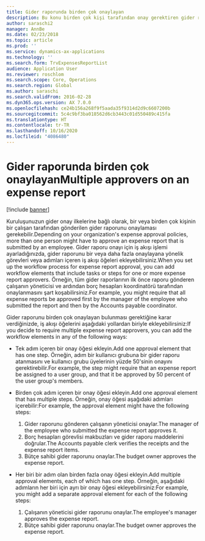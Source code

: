 ```yaml
---
title: Gider raporunda birden çok onaylayan
description: Bu konu birden çok kişi tarafından onay gerektiren gider raporları hakkında bilgi sağlar.
author: saraschi2
manager: AnnBe
ms.date: 02/23/2018
ms.topic: article
ms.prod: ''
ms.service: dynamics-ax-applications
ms.technology: ''
ms.search.form: TrvExpensesReportList
audience: Application User
ms.reviewer: roschlom
ms.search.scope: Core, Operations
ms.search.region: Global
ms.author: saraschi
ms.search.validFrom: 2016-02-28
ms.dyn365.ops.version: AX 7.0.0
ms.openlocfilehash: ce24b156a268f9f5aada35f9314d2d9c6607200b
ms.sourcegitcommit: 5c4c9bf3ba018562d6cb3443c01d550489c415fa
ms.translationtype: HT
ms.contentlocale: tr-TR
ms.lasthandoff: 10/16/2020
ms.locfileid: "4086480"
---
```

# <a name="multiple-approvers-on-an-expense-report"></a><span data-ttu-id="eb2e3-103">Gider raporunda birden çok onaylayan</span><span class="sxs-lookup"><span data-stu-id="eb2e3-103">Multiple approvers on an expense report</span></span>

[!include [banner](../includes/banner.md)]

<span data-ttu-id="eb2e3-104">Kuruluşunuzun gider onay ilkelerine bağlı olarak, bir veya birden çok kişinin bir çalışan tarafından gönderilen gider raporunu onaylaması gerekebilir.</span><span class="sxs-lookup"><span data-stu-id="eb2e3-104">Depending on your organization's expense approval policies, more than one person might have to approve an expense report that is submitted by an employee.</span></span> <span data-ttu-id="eb2e3-105">Gider raporu onayı için iş akışı işlemi ayarladığınızda, gider raporunu bir veya daha fazla onaylayana yönelik görevleri veya adımları içeren iş akışı öğeleri ekleyebilirsiniz.</span><span class="sxs-lookup"><span data-stu-id="eb2e3-105">When you set up the workflow process for expense report approval, you can add workflow elements that include tasks or steps for one or more expense report approvers.</span></span> <span data-ttu-id="eb2e3-106">Örneğin, tüm gider raporlarının ilk önce raporu gönderen çalışanın yöneticisi ve ardından borç hesapları koordinatörü tarafından onaylanmasını şart koşabilirsiniz.</span><span class="sxs-lookup"><span data-stu-id="eb2e3-106">For example, you might require that all expense reports be approved first by the manager of the employee who submitted the report and then by the Accounts payable coordinator.</span></span>

<span data-ttu-id="eb2e3-107">Gider raporunu birden çok onaylayan bulunması gerektiğine karar verdiğinizde, iş akışı öğelerini aşağıdaki yollardan biriyle ekleyebilirsiniz:</span><span class="sxs-lookup"><span data-stu-id="eb2e3-107">If you decide to require multiple expense report approvers, you can add the workflow elements in any of the following ways:</span></span>

- <span data-ttu-id="eb2e3-108">Tek adım içeren bir onay öğesi ekleyin.</span><span class="sxs-lookup"><span data-stu-id="eb2e3-108">Add one approval element that has one step.</span></span> <span data-ttu-id="eb2e3-109">Örneğin, adım bir kullanıcı grubuna bir gider raporu atanmasını ve kullanıcı grubu üyelerinin yüzde 50'sinin onayını gerektirebilir.</span><span class="sxs-lookup"><span data-stu-id="eb2e3-109">For example, the step might require that an expense report be assigned to a user group, and that it be approved by 50 percent of the user group's members.</span></span>
- <span data-ttu-id="eb2e3-110">Birden çok adım içeren bir onay öğesi ekleyin.</span><span class="sxs-lookup"><span data-stu-id="eb2e3-110">Add one approval element that has multiple steps.</span></span> <span data-ttu-id="eb2e3-111">Örneğin, onay öğesi aşağıdaki adımları içerebilir:</span><span class="sxs-lookup"><span data-stu-id="eb2e3-111">For example, the approval element might have the following steps:</span></span>

    1. <span data-ttu-id="eb2e3-112">Gider raporunu gönderen çalışanın yöneticisi onaylar.</span><span class="sxs-lookup"><span data-stu-id="eb2e3-112">The manager of the employee who submitted the expense report approves it.</span></span>
    2. <span data-ttu-id="eb2e3-113">Borç hesapları görevlisi makbuzları ve gider raporu maddelerini doğrular.</span><span class="sxs-lookup"><span data-stu-id="eb2e3-113">The Accounts payable clerk verifies the receipts and the expense report items.</span></span>
    3. <span data-ttu-id="eb2e3-114">Bütçe sahibi gider raporunu onaylar.</span><span class="sxs-lookup"><span data-stu-id="eb2e3-114">The budget owner approves the expense report.</span></span>

- <span data-ttu-id="eb2e3-115">Her biri bir adım olan birden fazla onay öğesi ekleyin.</span><span class="sxs-lookup"><span data-stu-id="eb2e3-115">Add multiple approval elements, each of which has one step.</span></span> <span data-ttu-id="eb2e3-116">Örneğin, aşağıdaki adımların her biri için ayrı bir onay öğesi ekleyebilirsiniz:</span><span class="sxs-lookup"><span data-stu-id="eb2e3-116">For example, you might add a separate approval element for each of the following steps:</span></span>

    1. <span data-ttu-id="eb2e3-117">Çalışanın yöneticisi gider raporunu onaylar.</span><span class="sxs-lookup"><span data-stu-id="eb2e3-117">The employee's manager approves the expense report.</span></span>
    2. <span data-ttu-id="eb2e3-118">Bütçe sahibi gider raporunu onaylar.</span><span class="sxs-lookup"><span data-stu-id="eb2e3-118">The budget owner approves the expense report.</span></span>
